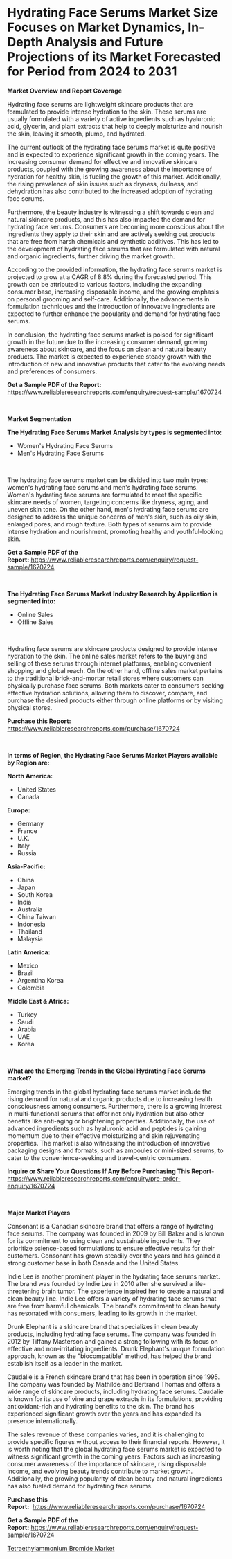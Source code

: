<p><h1>Hydrating Face Serums Market Size Focuses on Market Dynamics, In-Depth Analysis and Future Projections of its Market Forecasted for Period from 2024 to 2031</h1></p><p><strong>Market Overview and Report Coverage</strong></p>
<p><p>Hydrating face serums are lightweight skincare products that are formulated to provide intense hydration to the skin. These serums are usually formulated with a variety of active ingredients such as hyaluronic acid, glycerin, and plant extracts that help to deeply moisturize and nourish the skin, leaving it smooth, plump, and hydrated.</p><p>The current outlook of the hydrating face serums market is quite positive and is expected to experience significant growth in the coming years. The increasing consumer demand for effective and innovative skincare products, coupled with the growing awareness about the importance of hydration for healthy skin, is fueling the growth of this market. Additionally, the rising prevalence of skin issues such as dryness, dullness, and dehydration has also contributed to the increased adoption of hydrating face serums.</p><p>Furthermore, the beauty industry is witnessing a shift towards clean and natural skincare products, and this has also impacted the demand for hydrating face serums. Consumers are becoming more conscious about the ingredients they apply to their skin and are actively seeking out products that are free from harsh chemicals and synthetic additives. This has led to the development of hydrating face serums that are formulated with natural and organic ingredients, further driving the market growth.</p><p>According to the provided information, the hydrating face serums market is projected to grow at a CAGR of 8.8% during the forecasted period. This growth can be attributed to various factors, including the expanding consumer base, increasing disposable income, and the growing emphasis on personal grooming and self-care. Additionally, the advancements in formulation techniques and the introduction of innovative ingredients are expected to further enhance the popularity and demand for hydrating face serums.</p><p>In conclusion, the hydrating face serums market is poised for significant growth in the future due to the increasing consumer demand, growing awareness about skincare, and the focus on clean and natural beauty products. The market is expected to experience steady growth with the introduction of new and innovative products that cater to the evolving needs and preferences of consumers.</p></p>
<p><strong>Get a Sample PDF of the Report:</strong> <a href="https://www.reliableresearchreports.com/enquiry/request-sample/1670724">https://www.reliableresearchreports.com/enquiry/request-sample/1670724</a></p>
<p>&nbsp;</p>
<p><strong>Market Segmentation</strong></p>
<p><strong>The Hydrating Face Serums Market Analysis by types is segmented into:</strong></p>
<p><ul><li>Women's Hydrating Face Serums</li><li>Men's Hydrating Face Serums</li></ul></p>
<p>&nbsp;</p>
<p><p>The hydrating face serums market can be divided into two main types: women's hydrating face serums and men's hydrating face serums. Women's hydrating face serums are formulated to meet the specific skincare needs of women, targeting concerns like dryness, aging, and uneven skin tone. On the other hand, men's hydrating face serums are designed to address the unique concerns of men's skin, such as oily skin, enlarged pores, and rough texture. Both types of serums aim to provide intense hydration and nourishment, promoting healthy and youthful-looking skin.</p></p>
<p><strong>Get a Sample PDF of the Report:</strong>&nbsp;<a href="https://www.reliableresearchreports.com/enquiry/request-sample/1670724">https://www.reliableresearchreports.com/enquiry/request-sample/1670724</a></p>
<p>&nbsp;</p>
<p><strong>The Hydrating Face Serums Market Industry Research by Application is segmented into:</strong></p>
<p><ul><li>Online Sales</li><li>Offline Sales</li></ul></p>
<p>&nbsp;</p>
<p><p>Hydrating face serums are skincare products designed to provide intense hydration to the skin. The online sales market refers to the buying and selling of these serums through internet platforms, enabling convenient shopping and global reach. On the other hand, offline sales market pertains to the traditional brick-and-mortar retail stores where customers can physically purchase face serums. Both markets cater to consumers seeking effective hydration solutions, allowing them to discover, compare, and purchase the desired products either through online platforms or by visiting physical stores.</p></p>
<p><strong>Purchase this Report:</strong>&nbsp; <a href="https://www.reliableresearchreports.com/purchase/1670724">https://www.reliableresearchreports.com/purchase/1670724</a></p>
<p>&nbsp;</p>
<p><strong>In terms of Region, the Hydrating Face Serums Market Players available by Region are:</strong></p>
<p>
    <p> <strong> North America: </strong>
        <ul>
            <li>United States</li>
            <li>Canada</li>
        </ul>
        </p> 
    <p> <strong> Europe: </strong>
        <ul>
            <li>Germany</li>
            <li>France</li>
            <li>U.K.</li>
            <li>Italy</li>
            <li>Russia</li>
        </ul>
        </p> 
    <p> <strong> Asia-Pacific: </strong>
        <ul>
            <li>China</li>
            <li>Japan</li>
            <li>South Korea</li>
            <li>India</li>
            <li>Australia</li>
            <li>China Taiwan</li>
            <li>Indonesia</li>
            <li>Thailand</li>
            <li>Malaysia</li>
        </ul>
        </p> 
    <p> <strong> Latin America: </strong>
        <ul>
            <li>Mexico</li>
            <li>Brazil</li>
            <li>Argentina Korea</li>
            <li>Colombia</li>
        </ul>
        </p> 
    <p> <strong> Middle East & Africa: </strong>
        <ul>
            <li>Turkey</li>
            <li>Saudi</li>
            <li>Arabia</li>
            <li>UAE</li>
            <li>Korea</li>
        </ul>
    </p>
    </p>
<p>&nbsp;</p>
<p><strong>What are the Emerging Trends in the Global Hydrating Face Serums market?</strong></p>
<p><p>Emerging trends in the global hydrating face serums market include the rising demand for natural and organic products due to increasing health consciousness among consumers. Furthermore, there is a growing interest in multi-functional serums that offer not only hydration but also other benefits like anti-aging or brightening properties. Additionally, the use of advanced ingredients such as hyaluronic acid and peptides is gaining momentum due to their effective moisturizing and skin rejuvenating properties. The market is also witnessing the introduction of innovative packaging designs and formats, such as ampoules or mini-sized serums, to cater to the convenience-seeking and travel-centric consumers.</p></p>
<p><strong>Inquire or Share Your Questions If Any Before Purchasing This Report</strong>- <a href="https://www.reliableresearchreports.com/enquiry/pre-order-enquiry/1670724">https://www.reliableresearchreports.com/enquiry/pre-order-enquiry/1670724</a></p>
<p>&nbsp;</p>
<p><strong>Major Market Players</strong></p>
<p><p>Consonant is a Canadian skincare brand that offers a range of hydrating face serums. The company was founded in 2009 by Bill Baker and is known for its commitment to using clean and sustainable ingredients. They prioritize science-based formulations to ensure effective results for their customers. Consonant has grown steadily over the years and has gained a strong customer base in both Canada and the United States.</p><p>Indie Lee is another prominent player in the hydrating face serums market. The brand was founded by Indie Lee in 2010 after she survived a life-threatening brain tumor. The experience inspired her to create a natural and clean beauty line. Indie Lee offers a variety of hydrating face serums that are free from harmful chemicals. The brand's commitment to clean beauty has resonated with consumers, leading to its growth in the market.</p><p>Drunk Elephant is a skincare brand that specializes in clean beauty products, including hydrating face serums. The company was founded in 2012 by Tiffany Masterson and gained a strong following with its focus on effective and non-irritating ingredients. Drunk Elephant's unique formulation approach, known as the "biocompatible" method, has helped the brand establish itself as a leader in the market.</p><p>Caudalie is a French skincare brand that has been in operation since 1995. The company was founded by Mathilde and Bertrand Thomas and offers a wide range of skincare products, including hydrating face serums. Caudalie is known for its use of vine and grape extracts in its formulations, providing antioxidant-rich and hydrating benefits to the skin. The brand has experienced significant growth over the years and has expanded its presence internationally.</p><p>The sales revenue of these companies varies, and it is challenging to provide specific figures without access to their financial reports. However, it is worth noting that the global hydrating face serums market is expected to witness significant growth in the coming years. Factors such as increasing consumer awareness of the importance of skincare, rising disposable income, and evolving beauty trends contribute to market growth. Additionally, the growing popularity of clean beauty and natural ingredients has also fueled demand for hydrating face serums.</p></p>
<p><strong>Purchase this Report:</strong>&nbsp;&nbsp;<a href="https://www.reliableresearchreports.com/purchase/1670724">https://www.reliableresearchreports.com/purchase/1670724</a></p>
<p></p>
<p><strong>Get a Sample PDF of the Report:</strong>&nbsp;<a href="https://www.reliableresearchreports.com/enquiry/request-sample/1670724">https://www.reliableresearchreports.com/enquiry/request-sample/1670724</a></p>
<p><p><a href="https://www.linkedin.com/pulse/tetraethylammonium-bromide-market-size-share-global-analysis-238uc/">Tetraethylammonium Bromide Market</a></p></p>